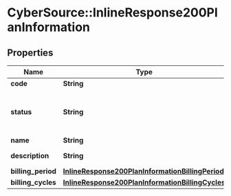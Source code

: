 # CyberSource::InlineResponse200PlanInformation

## Properties
Name | Type | Description | Notes
------------ | ------------- | ------------- | -------------
**code** | **String** | Plan code  | [optional] 
**status** | **String** | Plan Status:  - &#x60;DRAFT&#x60;  - &#x60;ACTIVE&#x60;  - &#x60;INACTIVE&#x60;  | [optional] 
**name** | **String** | Plan name  | [optional] 
**description** | **String** | Plan description  | [optional] 
**billing_period** | [**InlineResponse200PlanInformationBillingPeriod**](InlineResponse200PlanInformationBillingPeriod.md) |  | [optional] 
**billing_cycles** | [**InlineResponse200PlanInformationBillingCycles**](InlineResponse200PlanInformationBillingCycles.md) |  | [optional] 


